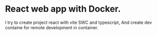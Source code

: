 # React web app with Docker.

I try to create project react with vite SWC and typescript, And create dev containe for remote development in container.
